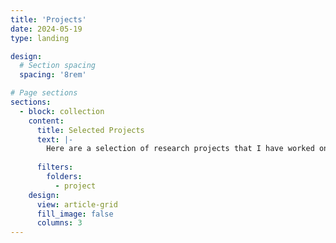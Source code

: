 ```yaml
---
title: 'Projects'
date: 2024-05-19
type: landing

design:
  # Section spacing
  spacing: '8rem'

# Page sections
sections:
  - block: collection
    content:
      title: Selected Projects
      text: |-
        Here are a selection of research projects that I have worked on over the years.
    
      filters:
        folders:
          - project
    design:
      view: article-grid
      fill_image: false
      columns: 3
---
```

